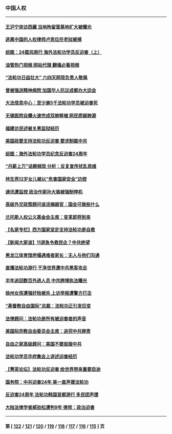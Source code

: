 ### 中国人权
---
#### [王沪宁突访西藏 当地拘留营基地扩大被曝光](../../pages/ncid278/n14043963.md?07291645) 
#### [逃离中国的人权律师卢思位在老挝被捕](../../pages/ncid278/n14043849.md?07291645) 
#### [组图：24载风雨行 海外法轮功学员反迫害（上）](../../pages/ncid278/n14031583.md?07291645) 
#### [油管热门视频 网站代理 翻墙必看视频](http://138.2.39.72:81/youtube.html?epic-marker?07291645)
#### [“法轮功日益壮大” 六四天网现负责人敬佩](../../pages/ncid278/n14043464.md?07291645) 
#### [曾被强送精神病院 加国华人抗议成都办大运会](../../pages/ncid278/n14043386.md?07291645) 
#### [大法信息中心：至少逾5千法轮功学员被迫害死](../../pages/ncid278/n14043255.md?07291645) 
#### [无锡医院自爆火速完成双肺移植 网民质疑肺源](../../pages/ncid278/n14041831.md?07291645) 
#### [福建访民述被关黑监狱经历](../../pages/ncid278/n14042942.md?07291645) 
#### [美国政要支持法轮功反迫害 要求制裁中共](../../pages/ncid278/n14042656.md?07291645) 
#### [组图：海外法轮功学员纪念反迫害24周年](../../pages/ncid278/n14037675.md?07291645) 
#### [“月薪上万”话题频现 分析：反复宣传扰乱思维](../../pages/ncid278/n14042204.md?07291645) 
#### [林生亮12岁女儿被以“危害国家安全”边控](../../pages/ncid278/n14042116.md?07291645) 
#### [通讯遭监控 政治作家孙大骆被强制停机](../../pages/ncid278/n14041804.md?07291645) 
#### [高级外交政策顾问谈活摘器官：国会可做些什么](../../pages/ncid278/n14041396.md?07291645) 
#### [兰托斯人权公义基金会主席：变革即将到来](../../pages/ncid278/n14041358.md?07291645) 
#### [【名家专栏】西方国家坚定支持法轮功是自救](../../pages/ncid278/n14041000.md?07291645) 
#### [【新闻大家谈】11道急令救民企？中共绝望](../../pages/ncid278/n14040944.md?07291645) 
#### [黑龙江体育馆坍塌遇难者家长：无人与他们沟通](../../pages/ncid278/n14040699.md?07291645) 
#### [直播法轮功游行 干净世界遭中共黑客攻击](../../pages/ncid278/n14039822.md?07291645) 
#### [半年追回数百外逃人员 中共跨境执法曝光](../../pages/ncid278/n14039923.md?07291645) 
#### [徐州女孩遭强奸险被杀 上访举报遭警方打击](../../pages/ncid278/n14039644.md?07291645) 
#### [“基督教自由国际”总裁：法轮功正引发巨变](../../pages/ncid278/n14039180.md?07291645) 
#### [法律顾问：法轮功是所有被迫害者的声音](../../pages/ncid278/n14039151.md?07291645) 
#### [美国际宗教自由委员会主席：追究中共罪责](../../pages/ncid278/n14039122.md?07291645) 
#### [自由之家高级顾问：美国不要屈服中共](../../pages/ncid278/n14039120.md?07291645) 
#### [法轮功学员华府集会上讲述迫害经历](../../pages/ncid278/n14039115.md?07291645) 
#### [【菁英论坛】法轮功反迫害 给世界带来重要启迪](../../pages/ncid278/n14038884.md?07291645) 
#### [国务院：中共迫害24年 美一直声援法轮功](../../pages/ncid278/n14038806.md?07291645) 
#### [反迫害24周年 法轮功韩国首都游行 多民团声援](../../pages/ncid278/n14038512.md?07291645) 
#### [大陆法律学者郝劲松遭判9年 律师：政治迫害](../../pages/ncid278/n14038452.md?07291645) 

---
#### 第 [ [122](./122.md?07291645) / [121](./121.md?07291645) / [120](./120.md?07291645) / [119](./119.md?07291645) / [118](./118.md?07291645) / [117](./117.md?07291645) / [116](./116.md?07291645) / [115](./115.md?07291645) ] 页

